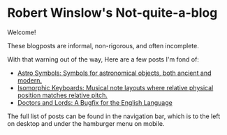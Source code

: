 
# Robert Winslow's Not-quite-a-blog


Welcome!

These blogposts are informal, non-rigorous, and often incomplete.

With that warning out of the way, 
Here are a few posts I'm fond of:
- [Astro Symbols: Symbols for astronomical objects, both ancient and modern.](./nature/astrosymbols)
- [Isomorphic Keyboards: Musical note layouts where relative physical position matches relative pitch.](./art/isomorphic)
- [Doctors and Lords: A Bugfix for the English Language](./language/lord)


The full list of posts can be found in the navigation bar, 
which is to the left on desktop
and under the hamburger menu on mobile.



<!--

The following site index works, but doesn't look great, and there are some posts I hid by changing parent to hidden instead of nav_excluding.
I mean, I guess the latter is something to fix in those individual pages, not something to account for here.
Also, not all posts have dates, so the date sorting is a bit buggy. Would also need to go through and add dates.


<ul>
{%- assign posts = site.pages   |   where:"layout", "post"   |   sort:"title" -%}
{% for post in posts %}
{%- if post.nav_exclude != true -%}
<li>
    <b><a href="{{ game_page.url | absolute_url }}">{{ post.title }}</a></b>
    {% if post.subtitle %}{{ post.subtitle }}{% endif %}
</li>
{% endif %}
{% endfor %}
</ul>


---



I'm not sure whether this counts as a blog, 
since the posts are non-chronological and organized into groups,


[Click here to return to my main website.]

I may want to migrate the posts to a more bloggish template at some point, but this will do for now.
-->

